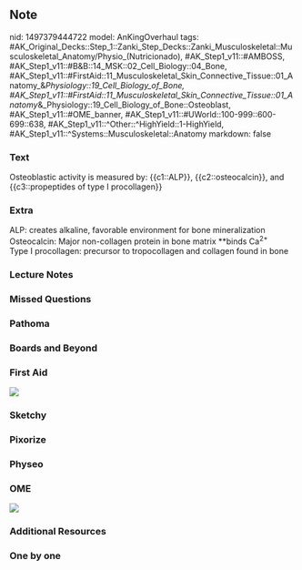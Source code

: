 ## Note
nid: 1497379444722
model: AnKingOverhaul
tags: #AK_Original_Decks::Step_1::Zanki_Step_Decks::Zanki_Musculoskeletal::Musculoskeletal_Anatomy/Physio_(Nutricionado), #AK_Step1_v11::#AMBOSS, #AK_Step1_v11::#B&B::14_MSK::02_Cell_Biology::04_Bone, #AK_Step1_v11::#FirstAid::11_Musculoskeletal_Skin_Connective_Tissue::01_Anatomy_&_Physiology::19_Cell_Biology_of_Bone, #AK_Step1_v11::#FirstAid::11_Musculoskeletal_Skin_Connective_Tissue::01_Anatomy_&_Physiology::19_Cell_Biology_of_Bone::Osteoblast, #AK_Step1_v11::#OME_banner, #AK_Step1_v11::#UWorld::100-999::600-699::638, #AK_Step1_v11::^Other::^HighYield::1-HighYield, #AK_Step1_v11::^Systems::Musculoskeletal::Anatomy
markdown: false

### Text
Osteoblastic activity is measured by: {{c1::ALP}}, {{c2::osteocalcin}}, and {{c3::propeptides of type I procollagen}}

### Extra
<div>
  ALP: creates alkaline, favorable environment for bone
  mineralization
</div>
<div>
  Osteocalcin: Major non-collagen protein in bone matrix **binds
  Ca<sup>2+</sup>
</div>
<div>
  Type I procollagen: precursor to tropocollagen and collagen found
  in bone
</div>

### Lecture Notes


### Missed Questions


### Pathoma


### Boards and Beyond


### First Aid
<img src="paste-6f8580cbc418126c4277f6f0a59452cc26420dd1.jpg">

### Sketchy


### Pixorize


### Physeo


### OME
<div class="ome-widget">
  <a href="https://onlinemeded.org?ref=anki"><img src=
  "_OME_AnkiFlashcards_General_3.png"></a>
</div>

### Additional Resources


### One by one

